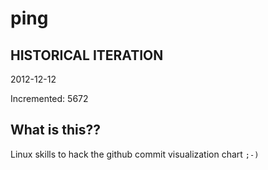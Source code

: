 # ping

## HISTORICAL ITERATION
2012-12-12

Incremented: 5672

## What is this?? 
Linux skills to hack the github commit visualization chart `;-)`
